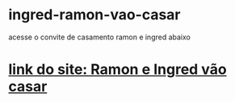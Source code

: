 # ingred-ramon-vao-casar
acesse o convite de casamento ramon e ingred abaixo 
<h1><a href="https://wevlob1.github.io/ingred-ramon-vao-casar/">link do site: Ramon e Ingred vão casar</a></h1>
